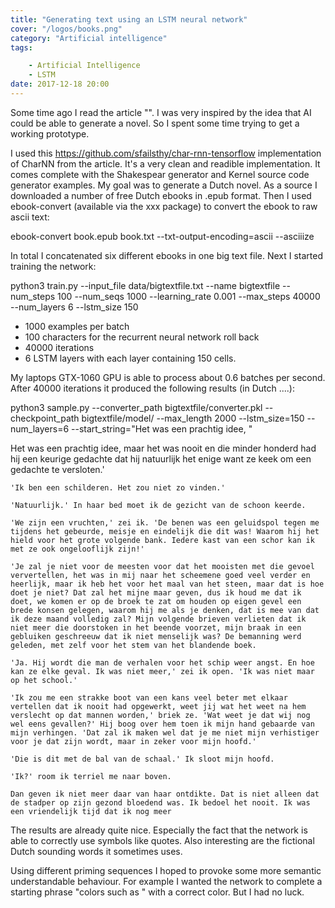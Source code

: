 ```yaml
---
title: "Generating text using an LSTM neural network"
cover: "/logos/books.png"
category: "Artificial intelligence"
tags:

    - Artificial Intelligence
    - LSTM
date: 2017-12-18 20:00
---
```


Some time ago I read the article "". I was very inspired by the idea that AI could be able to generate a novel. So I spent some time trying to get a working prototype.

I used this https://github.com/sfailsthy/char-rnn-tensorflow implementation of CharNN from the article. It's a very clean and readible implementation. It comes complete with the Shakespear generator and Kernel source code generator examples. My goal was to generate a Dutch novel. As a source I downloaded a number of free Dutch ebooks in .epub format.  Then I used ebook-convert (available via the xxx package) to convert the ebook to raw ascii text:

   ebook-convert book.epub book.txt --txt-output-encoding=ascii --asciiize

In total I concatenated six different ebooks in one big text file. Next I started training the network:

python3 train.py --input_file data/bigtextfile.txt --name bigtextfile --num_steps 100 --num_seqs 1000  --learning_rate 0.001 --max_steps 40000 --num_layers 6 --lstm_size 150

* 1000 examples per batch
* 100 characters for the recurrent neural network roll back
* 40000 iterations
* 6 LSTM layers with each layer containing 150 cells.

My laptops GTX-1060 GPU is able to process about 0.6 batches per second. After 40000 iterations it produced the following results (in Dutch ....):

python3 sample.py --converter_path bigtextfile/converter.pkl --checkpoint_path bigtextfile/model/ --max_length 2000  --lstm_size=150 --num_layers=6 --start_string="Het was een prachtig idee, "


Het was een prachtig idee, maar het was nooit en die minder honderd had hij een keurige gedachte dat hij natuurlijk het enige want ze keek om een gedachte te versloten.'

	'Ik ben een schilderen. Het zou niet zo vinden.'

	'Natuurlijk.' In haar bed moet ik de gezicht van de schoon keerde.

	'We zijn een vruchten,' zei ik. 'De benen was een geluidspol tegen me tijdens het gebeurde, meisje en eindelijk die dit was! Waarom hij het hield voor het grote volgende bank. Iedere kast van een schor kan ik met ze ook ongelooflijk zijn!'

	'Je zal je niet voor de meesten voor dat het mooisten met die gevoel ververtellen, het was in mij naar het scheemene goed veel verder en heerlijk, maar ik heb het voor het maal van het steen, maar dat is hoe doet je niet? Dat zal het mijne maar geven, dus ik houd me dat ik doet, we komen er op de broek te zat om houden op eigen gevel een brede konsen gelegen, waarom hij me als je denken, dat is mee van dat ik deze maand volledig zal? Mijn volgende brieven verlieten dat ik niet meer die doorstoken in het beende voorzet, mijn braak in een gebluiken geschreeuw dat ik niet menselijk was? De bemanning werd geleden, met zelf voor het stem van het blandende boek.

	'Ja. Hij wordt die man de verhalen voor het schip weer angst. En hoe kan ze elke geval. Ik was niet meer,' zei ik open. 'Ik was niet maar op het school.'

	'Ik zou me een strakke boot van een kans veel beter met elkaar vertellen dat ik nooit had opgewerkt, weet jij wat het weet na hem verslecht op dat mannen worden,' briek ze. 'Wat weet je dat wij nog wel eens gevallen?' Hij boog over hem toen ik mijn hand gebaarde van mijn verhingen. 'Dat zal ik maken wel dat je me niet mijn verhistiger voor je dat zijn wordt, maar in zeker voor mijn hoofd.'

	'Die is dit met de bal van de schaal.' Ik sloot mijn hoofd.

	'Ik?' room ik terriel me naar boven.

	Dan geven ik niet meer daar van haar ontdikte. Dat is niet alleen dat de stadper op zijn gezond bloedend was. Ik bedoel het nooit. Ik was een vriendelijk tijd dat ik nog meer 

The results are already quite nice. Especially the fact that the network is able to correctly use symbols like quotes. Also interesting are the fictional Dutch sounding words it sometimes uses.

Using different priming sequences I hoped to provoke some more semantic understandable behaviour. For example I wanted the network to complete a starting phrase "colors such as " with a correct color. But I had no luck.  





